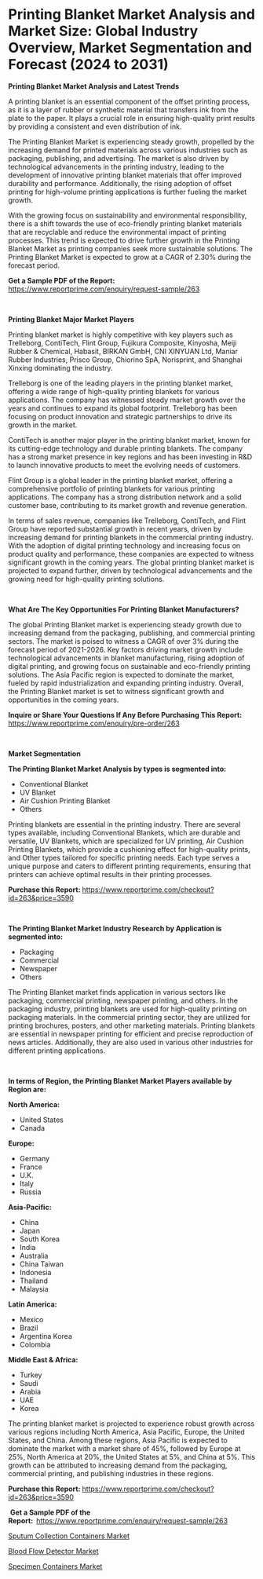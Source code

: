 <p><h1>Printing Blanket Market Analysis and Market Size: Global Industry Overview, Market Segmentation and Forecast (2024 to 2031)</h1></p><p><strong>Printing Blanket Market Analysis and Latest Trends</strong></p>
<p><p>A printing blanket is an essential component of the offset printing process, as it is a layer of rubber or synthetic material that transfers ink from the plate to the paper. It plays a crucial role in ensuring high-quality print results by providing a consistent and even distribution of ink.</p><p>The Printing Blanket Market is experiencing steady growth, propelled by the increasing demand for printed materials across various industries such as packaging, publishing, and advertising. The market is also driven by technological advancements in the printing industry, leading to the development of innovative printing blanket materials that offer improved durability and performance. Additionally, the rising adoption of offset printing for high-volume printing applications is further fueling the market growth.</p><p>With the growing focus on sustainability and environmental responsibility, there is a shift towards the use of eco-friendly printing blanket materials that are recyclable and reduce the environmental impact of printing processes. This trend is expected to drive further growth in the Printing Blanket Market as printing companies seek more sustainable solutions. The Printing Blanket Market is expected to grow at a CAGR of 2.30% during the forecast period.</p></p>
<p><strong>Get a Sample PDF of the Report:&nbsp;</strong> <a href="https://www.reportprime.com/enquiry/request-sample/263">https://www.reportprime.com/enquiry/request-sample/263</a></p>
<p>&nbsp;</p>
<p><strong>Printing Blanket Major Market Players</strong></p>
<p><p>Printing blanket market is highly competitive with key players such as Trelleborg, ContiTech, Flint Group, Fujikura Composite, Kinyosha, Meiji Rubber & Chemical, Habasit, BIRKAN GmbH, CNI XINYUAN Ltd, Maniar Rubber Industries, Prisco Group, Chiorino SpA, Norisprint, and Shanghai Xinxing dominating the industry.</p><p>Trelleborg is one of the leading players in the printing blanket market, offering a wide range of high-quality printing blankets for various applications. The company has witnessed steady market growth over the years and continues to expand its global footprint. Trelleborg has been focusing on product innovation and strategic partnerships to drive its growth in the market.</p><p>ContiTech is another major player in the printing blanket market, known for its cutting-edge technology and durable printing blankets. The company has a strong market presence in key regions and has been investing in R&D to launch innovative products to meet the evolving needs of customers.</p><p>Flint Group is a global leader in the printing blanket market, offering a comprehensive portfolio of printing blankets for various printing applications. The company has a strong distribution network and a solid customer base, contributing to its market growth and revenue generation.</p><p>In terms of sales revenue, companies like Trelleborg, ContiTech, and Flint Group have reported substantial growth in recent years, driven by increasing demand for printing blankets in the commercial printing industry. With the adoption of digital printing technology and increasing focus on product quality and performance, these companies are expected to witness significant growth in the coming years. The global printing blanket market is projected to expand further, driven by technological advancements and the growing need for high-quality printing solutions.</p></p>
<p>&nbsp;</p>
<p><strong>What Are The Key Opportunities For Printing Blanket Manufacturers?</strong></p>
<p><p>The global Printing Blanket market is experiencing steady growth due to increasing demand from the packaging, publishing, and commercial printing sectors. The market is poised to witness a CAGR of over 3% during the forecast period of 2021-2026. Key factors driving market growth include technological advancements in blanket manufacturing, rising adoption of digital printing, and growing focus on sustainable and eco-friendly printing solutions. The Asia Pacific region is expected to dominate the market, fueled by rapid industrialization and expanding printing industry. Overall, the Printing Blanket market is set to witness significant growth and opportunities in the coming years.</p></p>
<p><strong>Inquire or Share Your Questions If Any Before Purchasing This Report:</strong> <a href="https://www.reportprime.com/enquiry/pre-order/263">https://www.reportprime.com/enquiry/pre-order/263</a></p>
<p>&nbsp;</p>
<p><strong>Market Segmentation</strong></p>
<p><strong>The Printing Blanket Market Analysis by types is segmented into:</strong></p>
<p><ul><li>Conventional Blanket</li><li>UV Blanket</li><li>Air Cushion Printing Blanket</li><li>Others</li></ul></p>
<p><p>Printing blankets are essential in the printing industry. There are several types available, including Conventional Blankets, which are durable and versatile, UV Blankets, which are specialized for UV printing, Air Cushion Printing Blankets, which provide a cushioning effect for high-quality prints, and Other types tailored for specific printing needs. Each type serves a unique purpose and caters to different printing requirements, ensuring that printers can achieve optimal results in their printing processes.</p></p>
<p><strong>Purchase this Report:&nbsp;</strong><a href="https://www.reportprime.com/checkout?id=263&price=3590">https://www.reportprime.com/checkout?id=263&price=3590</a></p>
<p>&nbsp;</p>
<p><strong>The Printing Blanket Market Industry Research by Application is segmented into:</strong></p>
<p><ul><li>Packaging</li><li>Commercial</li><li>Newspaper</li><li>Others</li></ul></p>
<p><p>The Printing Blanket market finds application in various sectors like packaging, commercial printing, newspaper printing, and others. In the packaging industry, printing blankets are used for high-quality printing on packaging materials. In the commercial printing sector, they are utilized for printing brochures, posters, and other marketing materials. Printing blankets are essential in newspaper printing for efficient and precise reproduction of news articles. Additionally, they are also used in various other industries for different printing applications.</p></p>
<p>&nbsp;</p>
<p><strong>In terms of Region, the Printing Blanket Market Players available by Region are:</strong></p>
<p>
    <p> <strong> North America: </strong>
        <ul>
            <li>United States</li>
            <li>Canada</li>
        </ul>
        </p> 
    <p> <strong> Europe: </strong>
        <ul>
            <li>Germany</li>
            <li>France</li>
            <li>U.K.</li>
            <li>Italy</li>
            <li>Russia</li>
        </ul>
        </p> 
    <p> <strong> Asia-Pacific: </strong>
        <ul>
            <li>China</li>
            <li>Japan</li>
            <li>South Korea</li>
            <li>India</li>
            <li>Australia</li>
            <li>China Taiwan</li>
            <li>Indonesia</li>
            <li>Thailand</li>
            <li>Malaysia</li>
        </ul>
        </p> 
    <p> <strong> Latin America: </strong>
        <ul>
            <li>Mexico</li>
            <li>Brazil</li>
            <li>Argentina Korea</li>
            <li>Colombia</li>
        </ul>
        </p> 
    <p> <strong> Middle East & Africa: </strong>
        <ul>
            <li>Turkey</li>
            <li>Saudi</li>
            <li>Arabia</li>
            <li>UAE</li>
            <li>Korea</li>
        </ul>
    </p>
    </p>
<p><p>The printing blanket market is projected to experience robust growth across various regions including North America, Asia Pacific, Europe, the United States, and China. Among these regions, Asia Pacific is expected to dominate the market with a market share of 45%, followed by Europe at 25%, North America at 20%, the United States at 5%, and China at 5%. This growth can be attributed to increasing demand from the packaging, commercial printing, and publishing industries in these regions.</p></p>
<p><strong>Purchase this Report: </strong><a href="https://www.reportprime.com/checkout?id=263&price=3590">https://www.reportprime.com/checkout?id=263&price=3590</a></p>
<p>&nbsp;<strong>Get a Sample PDF of the Report:&nbsp;&nbsp;</strong><a href="https://www.reportprime.com/enquiry/request-sample/263">https://www.reportprime.com/enquiry/request-sample/263</a></p>
<p><strong></strong></p>
<p><p><a href="https://view.publitas.com/reportprime-1/sputum-collection-containers-market-provides-a-comprehensive-analysis-including-a-macro-overview-of-the-market-as-well-as-micro-details-such-as-market-size-and-competitive-landscape/">Sputum Collection Containers Market</a></p><p><a href="https://view.publitas.com/reportprime-1/blood-flow-detector-market-share-market-new-trends-analysis-report-by-type-by-application-by-end-use-by-region-and-segment-forecasts-2023-2030/">Blood Flow Detector Market</a></p><p><a href="https://view.publitas.com/reportprime-1/decoding-the-specimen-containers-market-a-deep-dive-into-the-latest-market-trends-market-segmentation-and-competitive-analysis/">Specimen Containers Market</a></p></p>